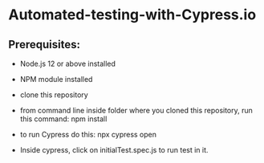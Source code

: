 # Automated-testing-with-Cypress.io

## Prerequisites:

 * Node.js 12 or above installed

 * NPM module installed

 * clone this repository

 * from command line inside folder where you cloned this repository, run this command: npm install

 * to run Cypress do this: npx cypress open

 * Inside cypress, click on initialTest.spec.js to run test in it.
